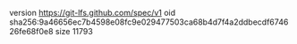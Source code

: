 version https://git-lfs.github.com/spec/v1
oid sha256:9a46656ec7b4598e08fc9e029477503ca68b4d7f4a2ddbecdf674626fe68f0e8
size 11793
